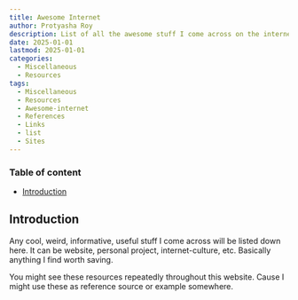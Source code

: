 ```yaml
---
title: Awesome Internet
author: Protyasha Roy
description: List of all the awesome stuff I come across on the internet. Websites, projects, cultures etc.
date: 2025-01-01
lastmod: 2025-01-01
categories:
  - Miscellaneous
  - Resources
tags:
  - Miscellaneous
  - Resources
  - Awesome-internet
  - References
  - Links
  - list
  - Sites
---
```

### Table of content
- [Introduction](#introduction)


## Introduction
Any cool, weird, informative, useful stuff I come across will be listed down here. It can be website, personal project, internet-culture, etc. Basically anything I find worth saving.

You might see these resources repeatedly throughout this website. Cause I might use these as reference source or example somewhere.

